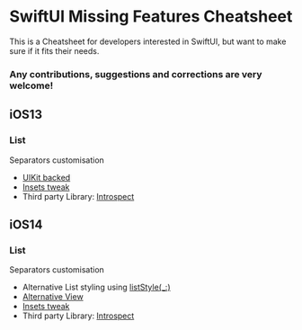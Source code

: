 # SwiftUI Missing Features Cheatsheet
This is a Cheatsheet for developers interested in SwiftUI, but want to make sure if it fits their needs.
### Any contributions, suggestions and corrections are very welcome!


## iOS13
### List
Separators customisation
* [UIKit backed](https://stackoverflow.com/a/58474518)
* [Insets tweak](https://stackoverflow.com/a/64350901)
* Third party Library: [Introspect](https://github.com/siteline/SwiftUI-Introspect)





## iOS14
### List
Separators customisation
* Alternative List styling using [listStyle(_:)](https://developer.apple.com/documentation/swiftui/view/liststyle(_:)) 
* [Alternative View](https://stackoverflow.com/a/58474518)
* [Insets tweak](https://stackoverflow.com/a/64350901)
* Third party Library: [Introspect](https://github.com/siteline/SwiftUI-Introspect)
